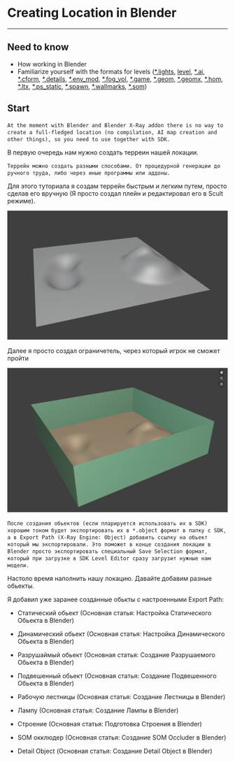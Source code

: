 # Creating Location in Blender

___

## Need to know

- How working in Blender
- Familiarize yourself with the formats for levels ([*.lights](../../reference/file-formats/game-levels/lights.md), [level](../../reference/file-formats/game-levels/level.md), [*.ai](../../reference/file-formats/game-levels/ai.md), [*.cform](../../reference/file-formats/game-levels/cform.md), [*.details](../../reference/file-formats/game-levels/details.md), [*.env_mod](../../reference/file-formats/game-levels/env_mod.md), [*.fog_vol](../../reference/file-formats/game-levels/fog_vol.md), [*.game](../../reference/file-formats/game-levels/game.md), [*.geom](../../reference/file-formats/game-levels/geom.md), [*.geomx](../../reference/file-formats/game-levels/geomx.md), [*.hom](../../reference/file-formats/game-levels/hom.md), [*.ltx](../../reference/file-formats/conf-script/ltx.md), [*.ps_static](../../reference/file-formats/game-levels/ps_static.md), [*.spawn](../../reference/file-formats/game-levels/spawn.md), [*.wallmarks](../../reference/file-formats/game-levels/wallmarks.md), [*.som](../../reference/file-formats/game-levels/som.md))

## Start

```admonish note
At the moment with Blender and Blender X-Ray addon there is no way to create a full-fledged location (no compilation, AI map creation and other things), so you need to use together with SDK.
```

В первую очередь нам нужно создать терреин нашей локации.

```admonish tip
Террейн можно создать разными способами. От процедурной генерации до ручного труда, либо через иные программы или аддоны.
```

Для этого туториала я создам террейн быстрым и легким путем, просто сделав его вручную (Я просто создал плейн и редактировал его в Scult режиме).

![alt text centered](assets/images/creating-game-level-terrain.png)

Далее я просто создал ограничетель, через который игрок не сможет пройти

![alt text centered](assets/images/creating-game-level-restrictor.png)

```admonish tip
После создания обьектов (если пларируется использовать их в SDK) хорошим тоном будет экспортировать их в *.object формат в папку с SDK, а в Export Path (X-Ray Engine: Object) добавить ссылку на обьект который мы экспортировали. Это поможет в конце создания локации в Blender просто экспортировать специальный Save Selection формат, который при загрузке в SDK Level Editor сразу загрузит нужные нам модели.
```

Настоло время наполнить нашу локацию. Давайте добавим разные обьекты.

Я добавил уже заранее созданные обькты с настроенными Export Path:

- Статический обьект (Основная статья: Настройка Статического Обьекта в Blender)



- Динамический обьект (Основная статья: Настройка Динамического Обьекта в Blender)

- Разрушаймый обьект (Основная статья: Создание Разрушаемого Обьекта в Blender)

- Подвешенный обьект (Основная статья: Создание Подвешенного Обьекта в Blender)

- Рабочую лестницы (Основная статья: Создание Лестницы в Blender)

- Лампу (Основная статья: Создание Лампы в Blender)

- Строение (Основная статья: Подготовка Строения в Blender)

- SOM окклюдер (Основная статья: Создание SOM Occluder в Blender)

- Detail Object (Основная статья: Создание Detail Object в Blender)